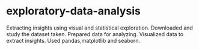 # exploratory-data-analysis
Extracting insights using visual and statistical exploration.
Downloaded and study the dataset taken.
Prepared data for analyzing.
Visualized data to extract insights.
Used pandas,matplotlib and seaborn.
